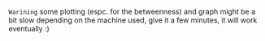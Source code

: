 ```Warining``` some plotting (espc. for the betweenness) and graph might be a bit slow depending on the machine used, give it a few minutes, 
it will work eventually :)